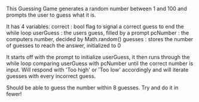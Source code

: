 This Guessing Game generates a random number between 1 and 100 and prompts the user to guess what it is. 

It has 4 variables:
correct :  bool flag to signal a correct guess to end the while loop
userGuess : the users guess, filled by a prompt
pcNumber : the computers number, decided by Math.random()
guesses : stores the number of guesses to reach the answer, initialized to 0

It starts off with the prompt to initialize userGuess, it then runs through the while loop comparing userGuess with pcNumber until the correct number is input. Will respond with 'Too high'  or 'Too low' accordingly and will iterate guesses with every incorrect guess.

Should be able to guess the number within 8 guesses. Try and do it in fewer!
